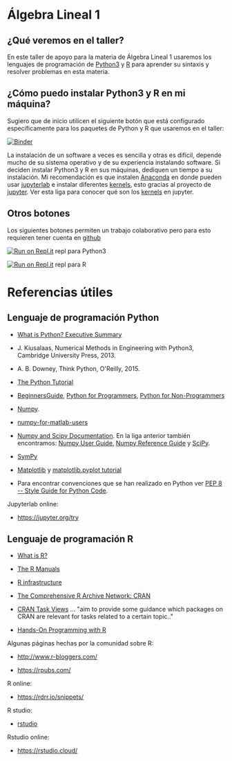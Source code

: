 # Álgebra Lineal 1

## ¿Qué veremos en el taller?

En este taller de apoyo para la materia de Álgebra Lineal 1 usaremos los lenguajes de programación de [Python3](https://en.wikipedia.org/wiki/Python_(programming_language)) y [R](https://en.wikipedia.org/wiki/R_(programming_language)) para aprender su sintaxis y resolver problemas en esta materia.


## ¿Cómo puedo instalar Python3 y R en mi máquina?

Sugiero que de inicio utilicen el siguiente botón que está configurado específicamente para los paquetes de Python y R que usaremos en el taller:

[![Binder](https://mybinder.org/badge_logo.svg)](https://mybinder.org/v2/gh/palmoreck/talleres/algebra_lineal_1_binder?urlpath=lab/tree/talleres/)


La instalación de un software a veces es sencilla y otras es difícil, depende mucho de su sistema operativo y de su experiencia instalando software. Si deciden instalar Python3 y R en sus máquinas, dediquen un tiempo a su instalación. Mi recomendación es que instalen [Anaconda](https://www.anaconda.com/products/individual) en donde pueden usar [jupyterlab](https://jupyterlab.readthedocs.io/en/stable/) e instalar diferentes [kernels](https://jupyter.readthedocs.io/en/latest/install.html?highlight=install%20kernel#jupyter-kernels), esto gracias al proyecto de [jupyter](https://jupyter.org/). Ver esta liga para conocer qué son los [kernels](https://jupyter.readthedocs.io/en/latest/projects/kernels.html#kernels-langs) en jupyter.
 

## Otros botones

Los siguientes botones permiten un trabajo colaborativo pero para esto requieren tener cuenta en [github](https://github.com/)

[![Run on Repl.it](https://repl.it/badge/github/palmoreck/talleres)](https://repl.it/@palmoreck/algebra-lineal-1-Python-repl) repl para Python3

[![Run on Repl.it](https://repl.it/badge/github/palmoreck/talleres)](https://repl.it/@palmoreck/algebra-lineal-R-repl) repl para R



# Referencias útiles

## Lenguaje de programación Python

* [What is Python? Executive Summary](https://www.python.org/doc/essays/blurb/)

* J. Kiusalaas, Numerical Methods in Engineering with Python3, Cambridge University Press, 2013.

* A. B. Downey, Think Python, O'Reilly, 2015.

* [The Python Tutorial](https://docs.python.org/3/tutorial/)

* [BeginnersGuide](https://wiki.python.org/moin/BeginnersGuide), [Python for Programmers](https://wiki.python.org/moin/BeginnersGuide/Programmers), [Python for Non-Programmers](https://wiki.python.org/moin/BeginnersGuide/NonProgrammers)

* [Numpy](http://www.numpy.org/).

* [numpy-for-matlab-users](https://www.numpy.org/devdocs/user/numpy-for-matlab-users.html)

* [Numpy and Scipy Documentation](https://docs.scipy.org/doc/). En la liga anterior también encontramos: [Numpy User Guide](https://docs.scipy.org/doc/numpy/user/), [Numpy Reference Guide](https://docs.scipy.org/doc/numpy/reference/) y [SciPy](https://docs.scipy.org/doc/scipy/reference/index.html).

* [SymPy](https://www.sympy.org/en/index.html)

* [Matplotlib](https://matplotlib.org/) y [matplotlib.pyplot tutorial](https://matplotlib.org/3.1.0/tutorials/introductory/pyplot.html)

* Para encontrar convenciones que se han realizado en Python ver [PEP 8 -- Style Guide for Python Code](https://www.python.org/dev/peps/pep-0008/).

Jupyterlab online:

* https://jupyter.org/try


## Lenguaje de programación R

* [What is R?](https://www.r-project.org/about.html)

* [The R Manuals](https://cran.r-project.org/manuals.html)

* [R infrastructure](https://github.com/r-lib/devtools)

* [The Comprehensive R Archive Network: CRAN](https://cran.r-project.org/)

* [CRAN Task Views](https://cran.r-project.org/web/views/) ... "aim to provide some guidance which packages on CRAN are relevant for tasks related to a certain topic.."

* [Hands-On Programming with R](https://rstudio-education.github.io/hopr/)

Algunas páginas hechas por la comunidad sobre R:

* http://www.r-bloggers.com/

* https://rpubs.com/

R online:

* https://rdrr.io/snippets/

R studio:

* [rstudio](https://rstudio.com/)

Rstudio online:

* https://rstudio.cloud/


